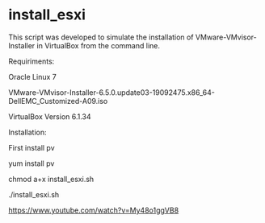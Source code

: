 # install_esxi
This script was developed to simulate the installation of VMware-VMvisor-Installer in VirtualBox from the command line.

Requiriments:

Oracle Linux 7

VMware-VMvisor-Installer-6.5.0.update03-19092475.x86_64-DellEMC_Customized-A09.iso

VirtualBox Version 6.1.34

Installation:

First install pv

yum install pv

chmod a+x install_esxi.sh

./install_esxi.sh


https://www.youtube.com/watch?v=My48o1ggVB8

